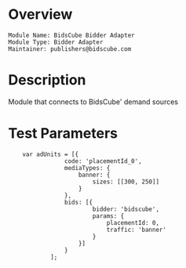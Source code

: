 # Overview

```
Module Name: BidsCube Bidder Adapter
Module Type: Bidder Adapter
Maintainer: publishers@bidscube.com
```

# Description

Module that connects to BidsCube' demand sources

# Test Parameters
```
    var adUnits = [{
                code: 'placementId_0',
                mediaTypes: {
                    banner: {
                        sizes: [[300, 250]]
                    }
                },
                bids: [{
                        bidder: 'bidscube',
                        params: {
                            placementId: 0,
                            traffic: 'banner'
                        }
                    }]
                }
            ];
```

